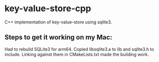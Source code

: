 # key-value-store-cpp

C++ implementation of key-value-store using sqlite3.


## Steps to get it working on my Mac:

Had to rebuild SQLite3 for arm64.
Copied libsqlite3.a to lib and sqlite3.h to include. Linking against them in CMakeLists.txt made the building work.